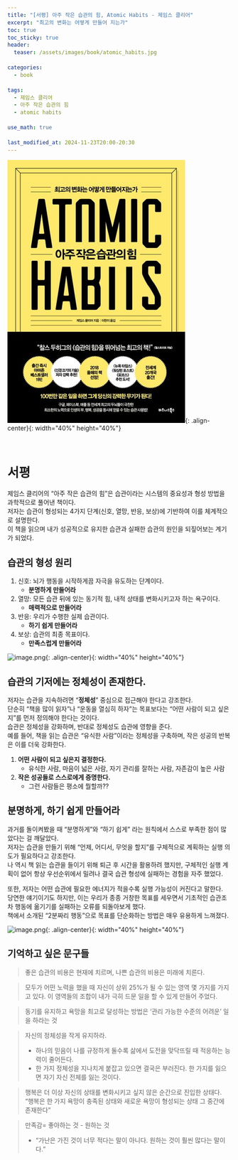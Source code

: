 ```yaml
---
title: "[서평] 아주 작은 습관의 힘, Atomic Habits - 제임스 클리어"
excerpt: "최고의 변화는 어떻게 만들어 지는가"
toc: true
toc_sticky: true
header:
  teaser: /assets/images/book/atomic_habits.jpg

categories:
  - book

tags:
  - 제임스 클리어
  - 아주 작은 습관의 힘
  - atomic habits

use_math: true

last_modified_at: 2024-11-23T20:00-20:30
---
```



![jpg](/assets/images/book/atomic_habits.jpg){: .align-center}{: width="40%" height="40%"}  

<br/>  

# 서평  

제임스 클리어의 “아주 작은 습관의 힘”은 습관이라는 시스템의 중요성과 형성 방법을 과학적으로 풀어낸 책이다.  
저자는 습관이 형성되는 4가지 단계(신호, 열망, 반응, 보상)에 기반하여 이를 체계적으로 설명한다.  
이 책을 읽으며 내가 성공적으로 유지한 습관과 실패한 습관의 원인을 되짚어보는 계기가 되었다.  


## 습관의 형성 원리

1. 신호: 뇌가 행동을 시작하게끔 자극을 유도하는 단계이다.
    - **분명하게 만들어라**
2. 열망: 모든 습관 뒤에 있는 동기적 힘, 내적 상태를 변화시키고자 하는 욕구이다.
    - **매력적으로 만들어라**
3. 반응: 우리가 수행한 실제 습관이다.
    - **하기 쉽게 만들어라**
4. 보상: 습관의 최종 목표이다.
    - **만족스럽게 만들어라**

![image.png](/assets/images/book/atomic_habits_1.jpg){: .align-center}{: width="40%" height="40%"}  

## 습관의 기저에는 정체성이 존재한다.

저자는 습관을 지속하려면 “**정체성**” 중심으로 접근해야 한다고 강조한다.  
단순히 “책을 많이 읽자”나 “운동을 열심히 하자”는 목표보다는 “어떤 사람이 되고 싶은지”를 먼저 정의해야 한다는 것이다.  
습관은 정체성을 강화하며, 반대로 정체성도 습관에 영향을 준다.  
예를 들어, 책을 읽는 습관은 “유식한 사람”이라는 정체성을 구축하며, 작은 성공의 반복은 이를 더욱 강화한다.  

1. **어떤 사람이 되고 싶은지 결정한다.**
    - 유식한 사람, 마음이 넓은 사람, 자기 관리를 잘하는 사람, 자존감이 높은 사람  
2. **작은 성공들로 스스로에게 증명한다.**
    - 그런 사람들은 평소에 뭘할까??  

## 분명하게, 하기 쉽게 만들어라  

과거를 돌이켜봤을 때 “분명하게”와 “하기 쉽게” 라는 원칙에서 스스로 부족한 점이 많았다는 걸 깨달았다.  
저자는 습관을 만들기 위해 “언제, 어디서, 무엇을 할지”를 구체적으로 계획하는 실행 의도가 필요하다고 강조한다.  
나 역시 책 읽는 습관을 들이기 위해 퇴근 후 시간을 활용하려 했지만, 구체적인 실행 계획이 없어 항상 우선순위에서 밀려나 결국 습관 형성에 실패하는 경험을 자주 했었다.
  
또한, 저자는 어떤 습관에 필요한 에너지가 적을수록 실행 가능성이 커진다고 말한다.  
당연한 얘기이기도 하지만, 이는 우리가 종종 거창한 목표를 세우면서 기초적인 습관조차 행동에 옮기기를 실패하는 오류를 되돌아보게 했다.  
책에서 소개된 “2분짜리 행동”으로 목표를 단순화하는 방법은 매우 유용하게 느껴졌다.  

![image.png](/assets/images/book/atomic_habits_2.jpg){: .align-center}{: width="40%" height="40%"}   

## 기억하고 싶은 문구들  

> 좋은 습관의 비용은 현재에 치르며, 나쁜 습관의 비용은 미래에 치른다.  
  
> 모두가 어떤 노력을 했을 때 자신이 상위 25%가 될 수 있는 영역 몇 가지를 가지고 있다. 이 영역들의 조합이 내가 극히 드문 일을 할 수 있게 만들어 주었다.  
  
> 동기를 유지하고 욕망을 최고로 달성하는 방법은 ‘관리 가능한 수준의 어려운’ 일을 하라는 것  
  
> 자신의 정체성을 작게 유지하라.
> - 하나의 믿음이 나를 규정하게 둘수록 삶에서 도전을 맞닥뜨릴 때 적응하는 능력이 줄어든다.
> - 한 가지 정체성을 지나치게 붙잡고 있으면 결국은 부러진다. 한 가지를 잃으면 자기 자신 전체를 잃는 것이다.  
  
> 행복은 더 이상 자신의 상태를 변화시키고 싶지 않은 순간으로 진입한 상태다. “행복은 한 가지 욕망이 충족된 상태와 새로운 욕망이 형성되는 상태 그 중간에 존재한다”
  
> 만족감= 좋아하는 것 - 원하는 것  
> - “가난은 가진 것이 너무 적다는 말이 아니다. 원하는 것이 훨씬 많다는 말이다.”  


